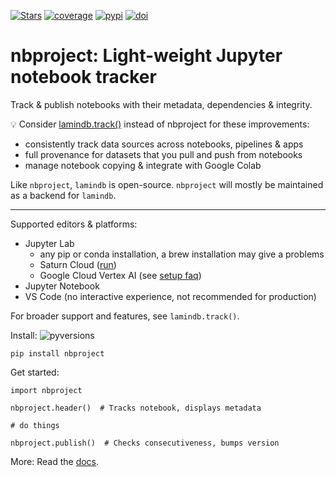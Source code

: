 [![Stars](https://img.shields.io/github/stars/laminlabs/nbproject?logo=GitHub&color=yellow)](https://github.com/laminlabs/nbproject)
[![coverage](https://codecov.io/gh/laminlabs/nbproject/branch/main/graph/badge.svg?token=05R04PR9RB)](https://codecov.io/gh/laminlabs/nbproject)
[![pypi](https://img.shields.io/pypi/v/nbproject?color=blue&label=pypi%20package)](https://pypi.org/project/nbproject)
[![doi](https://img.shields.io/badge/doi-10.56528%2Fnbp-lightgrey)](https://doi.org/10.56528/nbp)

# nbproject: Light-weight Jupyter notebook tracker

Track & publish notebooks with their metadata, dependencies & integrity.

💡 Consider [lamindb.track()](https://lamin.ai/docs/lamindb.track) instead of nbproject for these improvements:

- consistently track data sources across notebooks, pipelines & apps
- full provenance for datasets that you pull and push from notebooks
- manage notebook copying & integrate with Google Colab

Like `nbproject`, `lamindb` is open-source. `nbproject` will mostly be maintained as a backend for `lamindb`.

---

Supported editors & platforms:

- Jupyter Lab
  - any pip or conda installation, a brew installation may give a problems
  - Saturn Cloud ([run](https://github.com/laminlabs/run-lamin-on-saturn))
  - Google Cloud Vertex AI (see [setup faq](faq/setup))
- Jupyter Notebook
- VS Code (no interactive experience, not recommended for production)

For broader support and features, see `lamindb.track()`.

Install: ![pyversions](https://img.shields.io/pypi/pyversions/nbproject)

```
pip install nbproject
```

Get started:

```
import nbproject

nbproject.header()  # Tracks notebook, displays metadata

# do things

nbproject.publish()  # Checks consecutiveness, bumps version
```

More: Read the [docs](https://lamin.ai/docs/nbproject).
